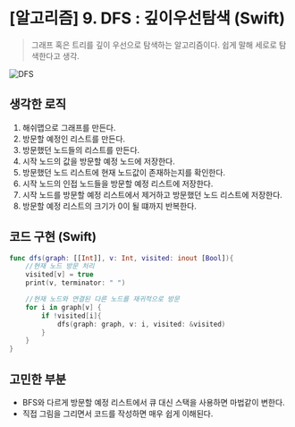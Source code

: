 # [알고리즘] 9. DFS : 깊이우선탐색 (Swift)

> 그래프 혹은 트리를 깊이 우선으로 탐색하는 알고리즘이다.
> 쉽게 말해 세로로 탐색한다고 생각.

![DFS](https://upload.wikimedia.org/wikipedia/commons/thumb/7/7f/Depth-First-Search.gif/220px-Depth-First-Search.gif)

## 생각한 로직

1. 해쉬맵으로 그래프를 만든다.
2. 방문할 예정인 리스트를 만든다.
3. 방문했던 노드들의 리스트를 만든다.
4. 시작 노드의 값을 방문할 예정 노드에 저장한다.
5. 방문했던 노드 리스트에 현재 노드값이 존재하는지를 확인한다.
6. 시작 노드의 인접 노드들을 방문할 예정 리스트에 저장한다.
7. 시작 노드를 방문할 예정 리스트에서 제거하고 방문했던 노드 리스트에 저장한다.
8. 방문할 예정 리스트의 크기가 0이 될 떄까지 반복한다.

## 코드 구현 (Swift)

```Swift
func dfs(graph: [[Int]], v: Int, visited: inout [Bool]){
    //현재 노드 방문 처리
    visited[v] = true
    print(v, terminator: " ")

    //현재 노드와 연결된 다른 노드를 재귀적으로 방문
    for i in graph[v] {
        if !visited[i]{
            dfs(graph: graph, v: i, visited: &visited)
        }
    }
}

```

## 고민한 부분

- BFS와 다르게 방문할 예정 리스트에서 큐 대신 스택을 사용하면 마법같이 변한다.
- 직접 그림을 그리면서 코드를 작성하면 매우 쉽게 이해된다.
